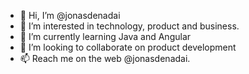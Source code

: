 - 👋 Hi, I’m @jonasdenadai
- 👀 I’m interested in technology, product and business.
- 🌱 I’m currently learning Java and Angular
- 💞️ I’m looking to collaborate on product development
- 📫 Reach me on the web @jonasdenadai. 
 
<!---
jonasdenadai/jonasdenadai is a ✨ special ✨ repository because its `README.md` (this file) appears on your GitHub profile.
You can click the Preview link to take a look at your changes.
--->
